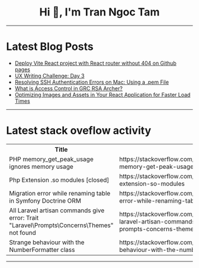 <h1 align="center">Hi 👋, I'm Tran Ngoc Tam</h1>

---

# Latest Blog Posts 
<!-- BLOG-POST-LIST:START -->
- [Deploy Vite React project with React router without 404 on Github pages](https://dev.to/avithe1/deploy-vite-react-project-with-react-router-without-404-on-github-pages-h6p)
- [UX Writing Challenge: Day 3](https://dev.to/jds64/ux-writing-challenge-day-3-108c)
- [Resolving SSH Authentication Errors on Mac: Using a .pem File](https://dev.to/khalifalmahmud0/resolving-ssh-authentication-errors-on-mac-using-a-pem-file-4k9j)
- [What is Access Control in GRC RSA Archer?](https://dev.to/shivamchamoli18/what-is-access-control-in-grc-rsa-archer-2k52)
- [Optimizing Images and Assets in Your React Application for Faster Load Times](https://dev.to/ayusharpcoder/optimizing-images-and-assets-in-your-react-application-for-faster-load-times-3kfc)
<!-- BLOG-POST-LIST:END -->

---

# Latest stack oveflow activity
<table>
  <tr><th>Title</th><th>Link</th></tr>
  <!-- STACKOVERFLOW:START --><tr><td>PHP memory_get_peak_usage ignores memory usage</td><td>https://stackoverflow.com/questions/79341172/php-memory-get-peak-usage-ignores-memory-usage</td></tr><tr><td>Php Extension .so modules [closed]</td><td>https://stackoverflow.com/questions/79340860/php-extension-so-modules</td></tr><tr><td>Migration error while renaming table in Symfony Doctrine ORM</td><td>https://stackoverflow.com/questions/79340544/migration-error-while-renaming-table-in-symfony-doctrine-orm</td></tr><tr><td>All Laravel artisan commands give error: Trait &quot;Laravel\Prompts\Concerns\Themes&quot; not found</td><td>https://stackoverflow.com/questions/79340338/all-laravel-artisan-commands-give-error-trait-laravel-prompts-concerns-themes</td></tr><tr><td>Strange behaviour with the NumberFormatter class</td><td>https://stackoverflow.com/questions/79340164/strange-behaviour-with-the-numberformatter-class</td></tr><!-- STACKOVERFLOW:END -->
</table>

---


